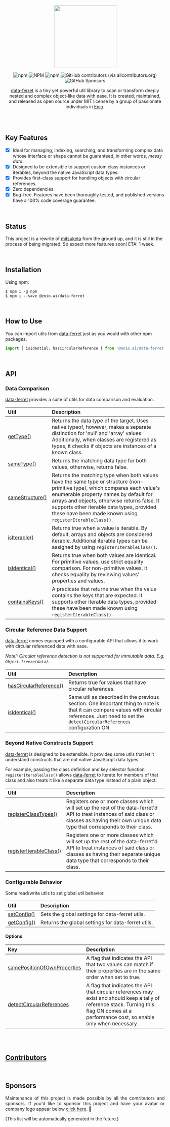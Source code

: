 <br>

<p align="center">
  <img width="197" src="https://github.com/enio-ireland/enio/blob/develop/images/data-ferret.png?raw=true">
</p>

<p align="center">
  <img alt="npm" src="https://img.shields.io/npm/v/@enio.ai/data-ferret?style=flat-square">
  <img alt="NPM" src="https://img.shields.io/npm/l/@enio.ai/data-ferret?style=flat-square">
  <img alt="npm" src="https://img.shields.io/npm/dm/@enio.ai/data-ferret?style=flat-square">
  <img alt="GitHub contributors (via allcontributors.org)" src="https://img.shields.io/github/all-contributors/enio-ireland/enio/develop?color=%23&style=flat-square">
  <img alt="GitHub Sponsors" src="https://img.shields.io/github/sponsors/enio-ireland?style=flat-square">
</p>

<p align="center">
  <a href="https://github.com/enio-ireland/enio/tree/develop/packages/data-ferret">data-ferret</a> is a tiny yet powerful util library to scan or transform deeply nested and complex object-like data with ease. It is created, maintained, and released as open source under MIT license by a group of passionate individuals in <a href="https://github.com/enio-ireland/enio">Enio</a>.
</p>

<br>
<br>

## Key Features

- [x] Ideal for managing, indexing, searching, and transforming complex data whose interface or shape cannot be guaranteed, in other words, _messy data_.
- [x] Designed to be extensible to support custom class instances or iterables, beyond the native JavaScript data types.
- [x] Provides first-class support for handling objects with circular references.
- [x] Zero dependencies.
- [x] Bug-free. Features have been thoroughly tested, and published versions have a 100% code coverage guarantee.

<br>

## Status

This project is a rewrite of [mitsuketa](https://www.npmjs.com/package/mitsuketa) from the ground up, and it is still in the process of being migrated. So expect more features soon! ETA: 1 week.

<br>

## Installation

Using npm:

```
$ npm i -g npm
$ npm i --save @enio.ai/data-ferret
```

<br>

## How to Use

You can import utils from [data-ferret]() just as you would with other npm packages.

```javascript
import { isIdential, hasCircularReference } from '@enio.ai/data-ferret' // access API via import
```

<br>

## API

### Data Comparison

[data-ferret](https://github.com/enio-ireland/enio/tree/develop/packages/data-ferret) provides a suite of utils for data comparison and evaluation.

| Util                | Description                                                                                                                                                                                                                                                                                                                    |
| :------------------ | :----------------------------------------------------------------------------------------------------------------------------------------------------------------------------------------------------------------------------------------------------------------------------------------------------------------------------- |
| [getType()]()       | Returns the data type of the target. Uses native typeof, however, makes a separate distinction for 'null' and 'array' values. Additionally, when classes are registered as types, it checks if objects are instances of a known class.                                                                                         |
| [sameType()]()      | Returns the matching data type for both values, otherwise, returns false.                                                                                                                                                                                                                                                      |
| [sameStructure()]() | Returns the matching type when both values have the same type or structure (non-primitive type), which compares each value's enumerable property names by default for arrays and objects, otherwise returns false. It supports other iterable data types, provided these have been made known using `registerIterableClass()`. |
| [isIterable()]()    | Returns true when a value is iterable. By default, arrays and objects are considered iterable. Additional iterable types can be assigned by using `registerIterableClass()`.                                                                                                                                                   |
| [isIdentical()]()   | Returns true when both values are identical. For primitive values, use strict equality comparison. For non-primitive values, it checks equality by reviewing values' properties and values.                                                                                                                                    |
| [containsKeys()]()  | A predicate that returns true when the value contains the keys that are expected. It supports other iterable data types, provided these have been made known using `registerIterableClass()`.                                                                                                                                  |

### Circular Reference Data Support

[data-ferret](https://github.com/enio-ireland/enio/tree/develop/packages/data-ferret) comes equipped with a configurable API that allows it to work with circular referenced data with ease.

_Note!: Circular reference detection is not supported for immutable data. E.g. `Object.freeze(data)`_.

| Util                       | Description                                                                                                                                                                                           |
| :------------------------- | :---------------------------------------------------------------------------------------------------------------------------------------------------------------------------------------------------- |
| [hasCircularReference()]() | Returns true for values that have circular references.                                                                                                                                                |
| [isIdentical()]()          | Same util as described in the previous section. One important thing to note is that it can compare values with circular references. Just need to set the `detectCircularReferences` configuration ON. |

### Beyond Native Constructs Support

[data-ferret](https://github.com/enio-ireland/enio/tree/develop/packages/data-ferret) is designed to be extensible. It provides some utils that let it understand constructs that are not native JavaScript data types.

For example, passing the class definition and key selector function `registerIterableClass()` allows [data-ferret](https://github.com/enio-ireland/enio/tree/develop/packages/data-ferret) to iterate for members of that class and also treats it like a separate data type instead of a plain object.

| Util                        | Description                                                                                                                                                                                              |
| :-------------------------- | :------------------------------------------------------------------------------------------------------------------------------------------------------------------------------------------------------- |
| [registerClassTypes()]()    | Registers one or more classes which will set up the rest of the data-ferret'd API to treat instances of said class or classes as having their own unique data type that corresponds to their class.      |
| [registerIterableClass()]() | Registers one or more classes which will set up the rest of the data-ferret'd API to treat instances of said class or classes as having their separate unique data type that corresponds to their class. |

### Configurable Behavior

Some read/write utils to set global util behavior.

| Util            | Description                                        |
| :-------------- | :------------------------------------------------- |
| [setConfig()]() | Sets the global settings for data-ferret utils.    |
| [getConfig()]() | Returns the global settings for data-ferret utils. |

#### Options

| Key                             | Description                                                                                                                                                                                   |
| :------------------------------ | :-------------------------------------------------------------------------------------------------------------------------------------------------------------------------------------------- |
| [samePositionOfOwnProperties]() | A flag that indicates the API that two values can match if their properties are in the same order when set to true.                                                                           |
| [detectCircularReferences]()    | A flag that indicates the API that circular references may exist and should keep a tally of reference stack. Turning this flag ON comes at a performance cost, so enable only when necessary. |

<br>

<br>

## [Contributors](https://github.com/enio-ireland/enio/blob/develop/CONTRIBUTORS.md)

<br>

## Sponsors

<p style="text-align: justify">
  Maintenance of this project is made possible by all the contributors and sponsors. If you'd like to sponsor this project and have your avatar or company logo appear below <a href="https://github.com/sponsors/enio-ireland">click here</a>. 💖
</p>

(This list will be automatically generated in the future.)
